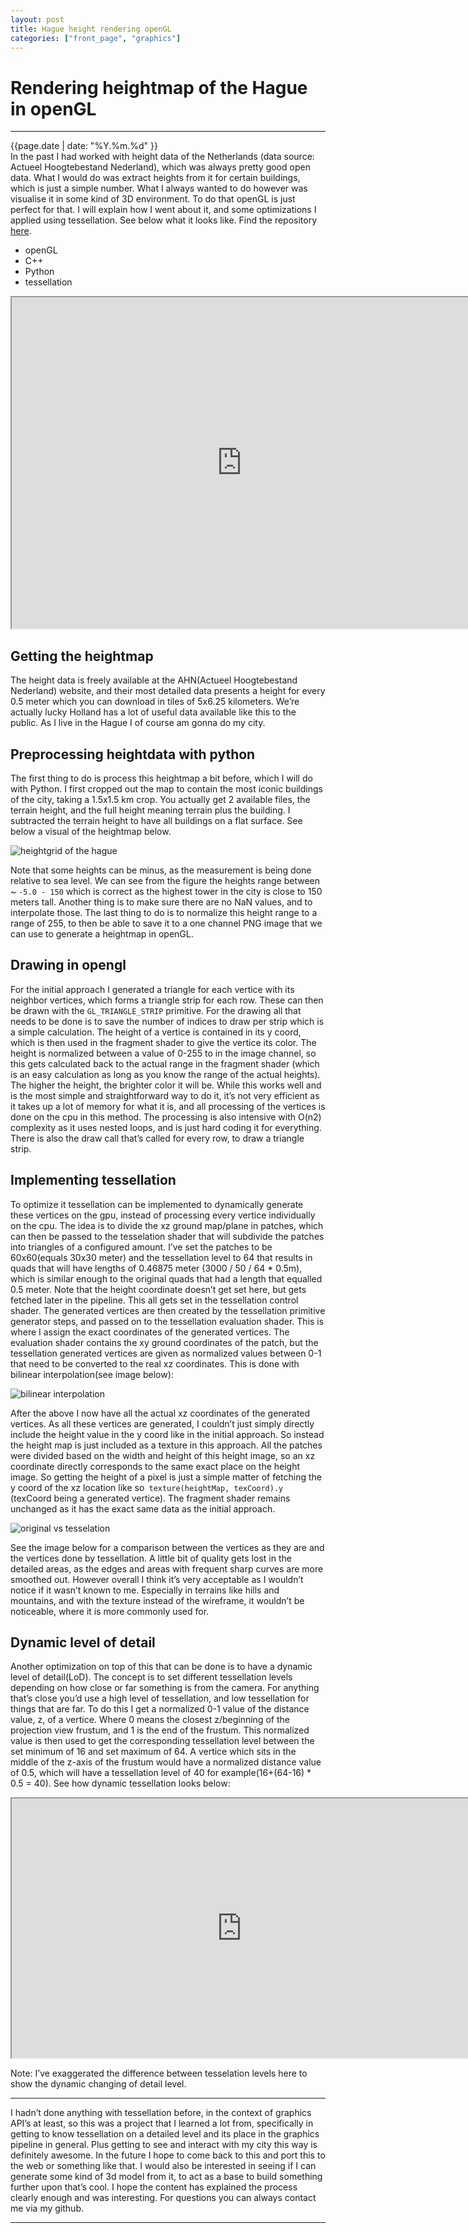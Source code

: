 ```yaml
---
layout: post
title: Hague height rendering openGL
categories: ["front_page", "graphics"]
---
```

# Rendering heightmap of the Hague in openGL
---
<div class="post-date">
    <span>{{page.date | date: "%Y.%m.%d" }}</span>
</div>
<div class="intro">
In the past I had worked with height data of the Netherlands (data source: Actueel Hoogtebestand Nederland), which was always pretty good open data. What I would do was extract heights from it for certain buildings, which is just a simple number. What I always wanted to do however was visualise it in some kind of 3D environment. To do that openGL is just perfect for that. I will explain how I went about it, and some optimizations I applied using tessellation. See below what it looks like. Find the repository <a href="https://github.com/satrya070/HeightRendererOG" target="_blank">here</a>.
</div>
<ul class="tags">
    <li>openGL</li>
    <li>C++</li>
    <li>Python</li>
    <li>tessellation</li>
</ul>

<iframe src="https://drive.google.com/file/d/15BBh4c1shRUvqCSEBdFCwi17raC7aOh-/preview" width="736" height="530" allow="autoplay" allow="fullscreen"></iframe>

## Getting the heightmap
The height data is freely available at the AHN(Actueel Hoogtebestand Nederland) website, and their most detailed data presents a height for every 0.5 meter which you can download in tiles of 5x6.25 kilometers. We’re actually lucky Holland has a lot of useful data available like this to the public. As I live in the Hague I of course am gonna do my city.

## Preprocessing heightdata with python
The first thing to do is process this heightmap a bit before, which I will do with Python. I first cropped out the map to contain the most iconic buildings of the city, taking a 1.5x1.5 km crop. You actually get 2 available files, the terrain height, and the full height meaning terrain plus the building. I subtracted the terrain height to have all buildings on a flat surface. See below a visual of the heightmap below.

![heightgrid of the hague]({{site.url}}/assets/images/heightRenderer/heightdata.png)

Note that some heights can be minus, as the measurement is being done relative to sea level. We can see from the figure the heights range between ~ `-5.0 - 150` which is correct as the highest tower in the city is close to 150 meters tall. Another thing is to make sure there are no NaN values, and to interpolate those. The last thing to do is to normalize this height range to a range of 255, to then be able to save it to a one channel PNG image that we can use to generate a heightmap in openGL.

## Drawing in opengl
For the initial approach I generated a triangle for each vertice with its neighbor vertices, which forms a triangle strip for each row. These can then be drawn with the `GL_TRIANGLE_STRIP` primitive. For the drawing all that needs to be done is to save the number of indices to draw per strip which is a simple calculation. The height of a vertice is contained in its y coord, which is then used in the fragment shader to give the vertice its color. The height is normalized between a value of 0-255 to in the image channel, so this gets calculated back to the actual range in the fragment shader (which is an easy calculation as long as you know the range of the actual heights). The higher the height, the brighter color it will be. While this works well and is the most simple and straightforward way to do it, it’s not very efficient as it takes up a lot of memory for what it is, and all processing of the vertices is done on the cpu in this method. The processing is also intensive with O(n2) complexity as it uses nested loops, and is just hard coding it for everything. There is also the draw call that’s called for every row, to draw a triangle strip.

## Implementing tessellation
To optimize it tessellation can be implemented to dynamically generate these vertices on the gpu, instead of processing every vertice individually on the cpu. The idea is to divide the xz ground map/plane in patches, which can then be passed to the tesselation shader that will subdivide the patches into triangles of a configured amount. I’ve set the patches to be 60x60(equals 30x30 meter) and the tessellation level to 64 that results in quads that will have lengths of 0.46875 meter (3000 / 50 / 64 * 0.5m), which is similar enough to the original quads that had a length that equalled 0.5 meter. Note that the height coordinate doesn’t get set here, but gets fetched later in the pipeline. This all gets set in the tessellation control shader. The generated vertices are then created by the tessellation primitive generator steps, and passed on to the tessellation evaluation shader. This is where I assign the exact coordinates of the generated vertices. The evaluation shader contains the xy ground coordinates of the patch, but the tessellation generated vertices are given as normalized values between 0-1 that need to be converted to the real xz coordinates. This is done with bilinear interpolation(see image below):

![bilinear interpolation]({{site.url}}/assets/images/heightRenderer/p1-1.webp)

After the above I now have all the actual xz coordinates of the generated vertices. As all these vertices are generated, I couldn’t just simply directly include the height value in the y coord like in the initial approach. So instead the height map is just included as a texture in this approach. All the patches were divided based on the width and height of this height image, so an xz coordinate directly corresponds to the same exact place on the height image. So getting the height of a pixel is just a simple matter of fetching the y coord of the xz location like so` texture(heightMap, texCoord).y` (texCoord being a generated vertice). The fragment shader remains unchanged as it has the exact same data as the initial approach.

![original vs tesselation]({{site.url}}/assets/images/heightRenderer/comparison.png)

See the image below for a comparison between the vertices as they are and the vertices done by tessellation. A little bit of quality gets lost in the detailed areas, as the edges and areas with frequent sharp curves are more smoothed out. However overall I think it’s very acceptable as I wouldn’t notice if it wasn’t known to me. Especially in terrains like hills and mountains, and with the texture instead of the wireframe, it wouldn’t be noticeable, where it is more commonly used for.

## Dynamic level of detail
Another optimization on top of this that can be done is to have a dynamic level of detail(LoD). The concept is to set different tessellation levels depending on how close or far something is from the camera. For anything that’s close you’d use a high level of tessellation, and low tessellation for things that are far. To do this I get a normalized 0-1 value of the distance value, z, of a vertice. Where 0 means the closest z/beginning of the projection view frustum, and 1 is the end of the frustum. This normalized value is then used to get the corresponding tessellation level between the set minimum of 16 and set maximum of 64. A vertice which sits in the middle of the z-axis of the frustum would have a normalized distance value of 0.5, which will have a tessellation level of 40 for example(16+(64-16) * 0.5 = 40). See how dynamic tessellation looks below:

<iframe src="https://drive.google.com/file/d/1ARhm7zvdkvSDP9nF5wnsiEimjZ6dsdSS/preview" width="736" height="415" allow="autoplay" allow="fullscreen"></iframe>

Note: I’ve exaggerated the difference between tesselation levels here to show the dynamic changing of detail level.

<hr/>
I hadn’t done anything with tessellation before, in the context of graphics API’s at least, so this was a project that I learned a lot from, specifically in getting to know tessellation on a detailed level and its place in the graphics pipeline in general. Plus getting to see and interact with my city this way is definitely awesome. In the future I hope to come back to this and port this to the web or something like that. I would also be interested in seeing if I can generate some kind of 3d model from it, to act as a base to build something further upon that’s cool. I hope the content has explained the process clearly enough and was interesting. For questions you can always contact me via my github.
<hr/>